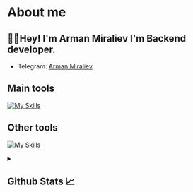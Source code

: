 # About me
<p><h2>👋🏻Hey! I'm Arman Miraliev I'm Backend developer.</h2></p>

- Telegram:                           [Arman Miraliev](https://t.me/rustamovicarman)
## Main tools
[![My Skills](https://skillicons.dev/icons?i=python)](https://skillicons.dev)

## Other tools
[![My Skills](https://skillicons.dev/icons?i=git,github,vscode,pycharm)](https://skillicons.dev)

<details>
  <summary><b><h2>Github Stats 📈 <h2></b></summary>
  <a href="https://github.com/armanmiraliev">
    <p align="left">
      <img src="https://github-profile-summary-cards.vercel.app/api/cards/profile-details?username=armanmiraliev&theme=github_dark">
      <img align="left" src="https://github-profile-summary-cards.vercel.app/api/cards/stats?username=armanmiraliev&theme=github_dark">
      <img align="left" src="https://github-profile-summary-cards.vercel.app/api/cards/productive-time?username=armanmiraliev&theme=github_dark&utcOffset=5"><br>
    </p>
  </a> 
</details>
